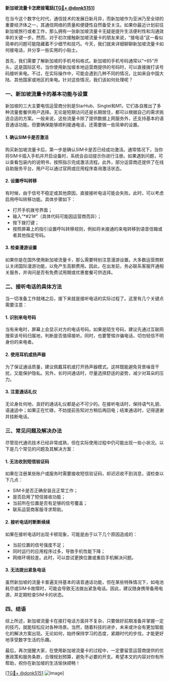 **新加坡流量卡怎麽接電話[[TG💪+ @donk5151](https://t.me/s/donk5151)]**

在当今这个数字化时代，通信技术的发展日新月异，而新加坡作为亚洲乃至全球的重要经济体之一，其通信网络的质量和便捷性自然备受关注。如果你最近计划前往新加坡旅行或者工作，那么拥有一张新加坡流量卡无疑是提升生活便利性和沟通效率的关键一步。然而，对于初次接触新加坡流量卡的朋友来说，“接电话”这一看似简单的问题可能隐藏着不少细节和技巧。今天，我们就来详细聊聊新加坡流量卡如何接电话，并分享一些实用的小贴士。

首先，我们需要了解新加坡的手机号码格式。新加坡的手机号码通常以“+65”开头，这是国际区号。当你使用新加坡本地运营商提供的号码时，可以直接拨打该号码接听来电。不过，在实际操作中，可能会遇到几种不同的情况，比如来自中国大陆、其他国家或地区的来电。针对这些情况，我们该如何处理呢？

### **一、新加坡流量卡的基本功能与设置**

新加坡的三大主要电信运营商分别是StarHub、Singtel和M1，它们各自推出了多种流量套餐供用户选择。无论是短期访问还是长期居住，都可以根据自己的需求挑选合适的方案。一般来说，这些流量卡除了提供数据上网服务外，还支持基本的语音通话功能。但要确保能够顺利接通电话，还需要做一些简单的设置。

#### **1. 确认SIM卡是否激活**
购买新加坡流量卡后，第一步是确认SIM卡是否已经成功激活。通常情况下，当你将SIM卡插入手机并开启设备时，系统会自动提示你进行注册。如果遇到问题，可以查看包装内的说明书，按照指示完成激活流程。此外，部分运营商还提供了在线自助服务平台，用户可以通过官网或应用程序查询激活状态。

#### **2. 设置呼叫转移**
有时候，由于信号不稳定或其他原因，直接接听电话可能会失败。此时，可以考虑启用呼叫转移功能。具体步骤如下：
- 打开手机拨号界面；
- 输入“*#21#”（具体代码可能因运营商而异）；
- 按下拨打键；
- 按照屏幕上的指引设置呼叫转移规则，例如将未接通的来电转移到语音信箱或者其他指定号码。

#### **3. 检查漫游设置**
如果你是在国外使用新加坡流量卡，那么需要特别注意漫游设置。大多数运营商默认关闭国际漫游功能，以免产生高额费用。因此，在出发前，务必联系客服开通相关服务，并询问是否有免费试用期或优惠套餐可供选择。

### **二、接听电话的具体方法**

当一切准备工作就绪之后，接下来就是接听电话的实际过程了。这里有几个关键点需要注意：

#### **1. 识别来电号码**
当有来电时，屏幕上会显示对方的电话号码。如果是陌生号码，建议先通过互联网搜索该号码归属地，判断是否值得接听。同时，也要警惕诈骗电话，切勿轻信不明身份的来电者。

#### **2. 使用耳机或扬声器**
为了保证通话质量，建议佩戴耳机或打开扬声器模式。这样既能避免背景噪音干扰，又能保护隐私。另外，长时间通话时，尽量选择舒适的姿势，减少对耳朵的压力。

#### **3. 注意通话礼仪**
无论身处何地，良好的通话礼仪都是必不可少的。在接听电话时，保持语气礼貌、语速适中；如果正在忙碌，不妨提前告知对方稍后再回电；结束通话时，记得道谢并挂断电话。

### **三、常见问题及解决办法**

尽管现代通讯技术已经非常成熟，但在实际使用过程中仍可能出现一些小状况。以下是几个常见的问题及其解决方案：

#### **1. 无法收到短信验证码**
如果在注册某些账户或服务时需要接收短信验证码，却迟迟收不到消息，请检查以下几点：
- SIM卡是否正确安装且正常工作；
- 是否启用了短信接收功能；
- 当前所在位置是否有足够的信号覆盖；
- 联系运营商客服寻求帮助。

#### **2. 接听电话时断断续续**
如果在接听电话时出现卡顿现象，可能是由于以下几个原因造成的：
- 当前位置的信号强度不足；
- 同时运行的应用程序过多，导致手机性能下降；
- 网络环境较差。此时，可以尝试更换位置或重启手机解决问题。

#### **3. 无法拨出紧急电话**
虽然新加坡的流量卡普遍支持基本的语音通话功能，但在某些特殊情况下，如电池耗尽或SIM卡故障时，可能会导致无法拨出紧急电话。因此，建议随身携带备用电源，并定期检查SIM卡的状态。

### **四、结语**

综上所述，新加坡流量卡在接打电话方面并不复杂，只要做好前期准备并掌握一定的技巧，就能轻松应对各种场景。当然，随着科技的进步，未来或许会有更加智能化的解决方案出现。无论如何，始终保持学习的态度，紧跟时代的步伐，才能更好地享受数字生活的乐趣。

最后，再次提醒大家，在使用新加坡流量卡的过程中，一定要留意运营商提供的优惠政策和服务条款，合理规划预算，避免不必要的开支。希望本文的内容对你有所帮助，祝你在新加坡的生活愉快顺畅！

[[TG💪+ @donk5151](https://t.me/s/donk5151) ![Image](https://i.postimg.cc/rwNCRYN7/Snipaste-2025-04-30-17-27-05.png)]